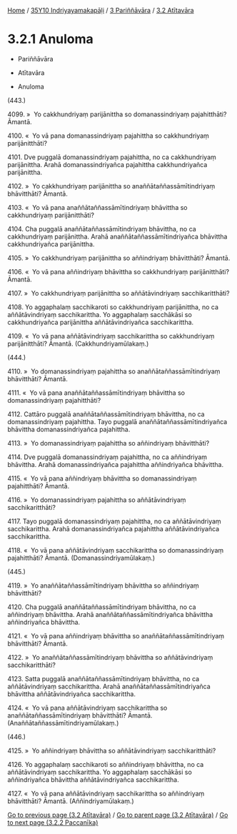 
[Home](/) / [35Y10 Indriyayamakapāḷi](../...md) / [3 Pariññāvāra](...md) / [3.2 Atītavāra](../35Y10/3/3.2.md)

# 3.2.1 Anuloma

* Pariññāvāra

* Atītavāra

* Anuloma

(443.)

4099\. »  Yo cakkhundriyaṃ parijānittha so domanassindriyaṃ pajahitthāti? Āmantā.

4100\. «  Yo vā pana domanassindriyaṃ pajahittha so cakkhundriyaṃ parijānitthāti?

4101\. Dve puggalā domanassindriyaṃ pajahittha, no ca cakkhundriyaṃ parijānittha. Arahā domanassindriyañca pajahittha cakkhundriyañca parijānittha.

4102\. »  Yo cakkhundriyaṃ parijānittha so anaññātaññassāmītindriyaṃ bhāvitthāti? Āmantā.

4103\. «  Yo vā pana anaññātaññassāmītindriyaṃ bhāvittha so cakkhundriyaṃ parijānitthāti?

4104\. Cha puggalā anaññātaññassāmītindriyaṃ bhāvittha, no ca cakkhundriyaṃ parijānittha. Arahā anaññātaññassāmītindriyañca bhāvittha cakkhundriyañca parijānittha.

4105\. »  Yo cakkhundriyaṃ parijānittha so aññindriyaṃ bhāvitthāti? Āmantā.

4106\. «  Yo vā pana aññindriyaṃ bhāvittha so cakkhundriyaṃ parijānitthāti? Āmantā.

4107\. »  Yo cakkhundriyaṃ parijānittha so aññātāvindriyaṃ sacchikaritthāti?

4108\. Yo aggaphalaṃ sacchikaroti so cakkhundriyaṃ parijānittha, no ca aññātāvindriyaṃ sacchikarittha. Yo aggaphalaṃ sacchākāsi so cakkhundriyañca parijānittha aññātāvindriyañca sacchikarittha.

4109\. «  Yo vā pana aññātāvindriyaṃ sacchikarittha so cakkhundriyaṃ parijānitthāti? Āmantā. (Cakkhundriyamūlakaṃ.)

(444.)

4110\. »  Yo domanassindriyaṃ pajahittha so anaññātaññassāmītindriyaṃ bhāvitthāti? Āmantā.

4111\. «  Yo vā pana anaññātaññassāmītindriyaṃ bhāvittha so domanassindriyaṃ pajahitthāti?

4112\. Cattāro puggalā anaññātaññassāmītindriyaṃ bhāvittha, no ca domanassindriyaṃ pajahittha. Tayo puggalā anaññātaññassāmītindriyañca bhāvittha domanassindriyañca pajahittha.

4113\. »  Yo domanassindriyaṃ pajahittha so aññindriyaṃ bhāvitthāti?

4114\. Dve puggalā domanassindriyaṃ pajahittha, no ca aññindriyaṃ bhāvittha. Arahā domanassindriyañca pajahittha aññindriyañca bhāvittha.

4115\. «  Yo vā pana aññindriyaṃ bhāvittha so domanassindriyaṃ pajahitthāti? Āmantā.

4116\. »  Yo domanassindriyaṃ pajahittha so aññātāvindriyaṃ sacchikaritthāti?

4117\. Tayo puggalā domanassindriyaṃ pajahittha, no ca aññātāvindriyaṃ sacchikarittha. Arahā domanassindriyañca pajahittha aññātāvindriyañca sacchikarittha.

4118\. «  Yo vā pana aññātāvindriyaṃ sacchikarittha so domanassindriyaṃ pajahitthāti? Āmantā. (Domanassindriyamūlakaṃ.)

(445.)

4119\. »  Yo anaññātaññassāmītindriyaṃ bhāvittha so aññindriyaṃ bhāvitthāti?

4120\. Cha puggalā anaññātaññassāmītindriyaṃ bhāvittha, no ca aññindriyaṃ bhāvittha. Arahā anaññātaññassāmītindriyañca bhāvittha aññindriyañca bhāvittha.

4121\. «  Yo vā pana aññindriyaṃ bhāvittha so anaññātaññassāmītindriyaṃ bhāvitthāti? Āmantā.

4122\. »  Yo anaññātaññassāmītindriyaṃ bhāvittha so aññātāvindriyaṃ sacchikaritthāti?

4123\. Satta puggalā anaññātaññassāmītindriyaṃ bhāvittha, no ca aññātāvindriyaṃ sacchikarittha. Arahā anaññātaññassāmītindriyañca bhāvittha aññātāvindriyañca sacchikarittha.

4124\. «  Yo vā pana aññātāvindriyaṃ sacchikarittha so anaññātaññassāmītindriyaṃ bhāvitthāti? Āmantā. (Anaññātaññassāmītindriyamūlakaṃ.)

(446.)

4125\. »  Yo aññindriyaṃ bhāvittha so aññātāvindriyaṃ sacchikaritthāti?

4126\. Yo aggaphalaṃ sacchikaroti so aññindriyaṃ bhāvittha, no ca aññātāvindriyaṃ sacchikarittha. Yo aggaphalaṃ sacchākāsi so aññindriyañca bhāvittha aññātāvindriyañca sacchikarittha.

4127\. «  Yo vā pana aññātāvindriyaṃ sacchikarittha so aññindriyaṃ bhāvitthāti? Āmantā. (Aññindriyamūlakaṃ.)

[Go to previous page (3.2 Atītavāra)](../35Y10/3/3.2.md) / [Go to parent page (3.2 Atītavāra)](../35Y10/3/3.2.md) / [Go to next page (3.2.2 Paccanīka)](3.2.2.md)


